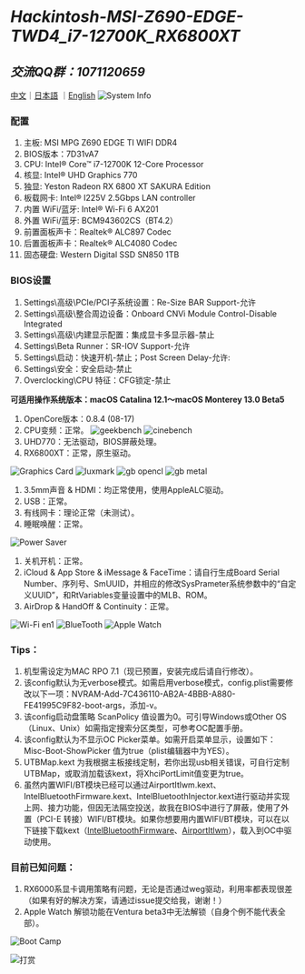 # *Hackintosh-MSI-Z690-EDGE-TWD4_i7-12700K_RX6800XT*

## *交流QQ群：1071120659*

[中文](https://github.com/igarashikenshin/Hackintosh-MSI-Z690-EDGE-TWD4_i7-12700K_RX6800XT/blob/main/README.md)｜[日本語](https://github.com/igarashikenshin/Hackintosh-MSI-Z690-EDGE-TWD4_i7-12700K_RX6800XT/blob/main/README_JP.md)
｜[English](https://github.com/igarashikenshin/Hackintosh-MSI-Z690-EDGE-TWD4_i7-12700K_RX6800XT/blob/main/README_EN.md)
![System Info](https://s2.loli.net/2022/07/25/hD79bWJiNMklTj4.png)


### 配置
1. 主板: MSI MPG Z690 EDGE TI WIFI DDR4
1. BIOS版本：7D31vA7
1. CPU: Intel® Core™ i7-12700K 12-Core Processor
1. 核显: Intel® UHD Graphics 770
1. 独显: Yeston Radeon RX 6800 XT SAKURA Edition
1. 板载网卡: Intel® I225V 2.5Gbps LAN controller
1. 内置 WiFi/蓝牙: Intel® Wi-Fi 6 AX201
1. 外置 WiFi/蓝牙: BCM943602CS（BT4.2）
1. 前置面板声卡：Realtek® ALC897 Codec
1. 后置面板声卡：Realtek® ALC4080 Codec
1. 固态硬盘: Western Digital SSD SN850 1TB

### BIOS设置
1. Settings\高级\PCIe/PCI子系统设置：Re-Size BAR Support-允许
2. Settings\高级\整合周边设备：Onboard CNVi Module Control-Disable Integrated
3. Settings\高级\内建显示配置：集成显卡多显示器-禁止
4. Settings\Beta Runner：SR-IOV Support-允许
5. Settings\启动：快速开机-禁止；Post Screen Delay-允许:
6. Settings\安全：安全启动-禁止
7. Overclocking\CPU 特征：CFG锁定-禁止

**可适用操作系统版本：macOS Catalina 12.1～macOS Monterey 13.0 Beta5**

1. OpenCore版本：0.8.4 (08-17)
1. CPU变频：正常。
![geekbench](https://s2.loli.net/2022/06/13/vaGD3hfLCPKyoWj.png)
![cinebench](https://s2.loli.net/2022/06/13/TRtelkENgL1po3w.png)
1. UHD770：无法驱动，BIOS屏蔽处理。
1. RX6800XT：正常，原生驱动。

![Graphics Card](https://s2.loli.net/2022/07/25/IQXPB19CTHoJmcu.png)
![luxmark](https://s2.loli.net/2022/06/13/LgwxrvnWoph5fG6.png)
![gb opencl](https://s2.loli.net/2022/06/13/RTPGSE2O18n3Bf4.png)
![gb metal](https://s2.loli.net/2022/06/13/AYNQjR6FtUkhcCH.png)

1. 3.5mm声音 & HDMI：均正常使用，使用AppleALC驱动。
1. USB：正常。
1. 有线网卡：理论正常（未测试）。
1. 睡眠唤醒：正常。

![Power Saver](https://s2.loli.net/2022/06/13/7s6Ujidx2kOuNeI.png)

1. 关机开机：正常。
1. iCloud & App Store & iMessage & FaceTime：请自行生成Board Serial Number、序列号、SmUUID，并相应的修改SysPrameter系统参数中的“自定义UUID”，和RtVariables变量设置中的MLB、ROM。
1. AirDrop & HandOff & Continuity：正常。

![Wi-Fi en1](https://s2.loli.net/2022/06/13/iOyQp4lwjPUYzb5.png)
![BlueTooth](https://s2.loli.net/2022/06/13/X8wAmyiP2YfzMBc.png)
![Apple Watch](https://s2.loli.net/2022/06/13/DNup3iCf1nJ49Zr.png)

### Tips：

1. 机型需设定为MAC RPO 7.1（现已预置，安装完成后请自行修改）。
1. 该config默认为无verbose模式。如需启用verbose模式，config.plist需要修改以下一项：NVRAM-Add-7C436110-AB2A-4BBB-A880-FE41995C9F82-boot-args，添加-v。
1. 该config启动盘策略 ScanPolicy 值设置为0。可引导Windows或Other OS（Linux、Unix）如需指定搜索分区类型，可参考OC配置手册。
1. 该config默认为不显示OC Picker菜单。如需开启菜单显示，设置如下：Misc-Boot-ShowPicker 值为true（plist编辑器中为YES）。
1. UTBMap.kext 为我根据主板接线定制，若你出现usb相关错误，可自行定制UTBMap，或取消加载该kext，将XhciPortLimit值变更为true。
1. 虽然内置WIFI/BT模块已经可以通过AirportItlwm.kext、IntelBluetoothFirmware.kext、IntelBluetoothInjector.kext进行驱动并实现上网、接力功能，但因无法隔空投送，故我在BIOS中进行了屏蔽，使用了外置（PCI-E 转接）WIFI/BT模块。如果你想要用内置WIFI/BT模块，可以在以下链接下载kext（[IntelBluetoothFirmware](https://github.com/OpenIntelWireless/IntelBluetoothFirmware/releases)、[AirportItlwm](https://github.com/OpenIntelWireless/itlwm/releases)），载入到OC中驱动使用。

### 目前已知问题：

1. RX6000系显卡调用策略有问题，无论是否通过weg驱动，利用率都表现很差（如果有好的解决方案，请通过issue提交给我，谢谢！）
1. Apple Watch 解锁功能在Ventura beta3中无法解锁（自身个例不能代表全部）。

![Boot Camp](https://s2.loli.net/2022/06/13/xAI8DQGXvZyFqwS.png)

![打赏](https://s3.bmp.ovh/imgs/2022/02/518d817d09e604ab.jpg)

